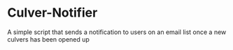 # Culver-Notifier
A simple script that sends a notification to users on an email list once a new culvers has been opened up
